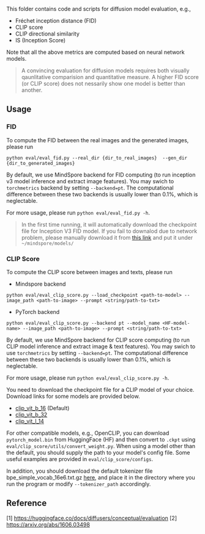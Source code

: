 
This folder contains code and scripts for diffusion model evaluation, e.g., 

- Fréchet inception distance (FID)
- CLIP score
- CLIP directional similarity 
- IS (Inception Score) 


Note that all the above metrics are computed based on neural network models.

> A convincing evaluation for diffusion models requires both visually qaunlitative comparision and quantitative measure. A higher FID score (or CLIP score) does not nessarily show one model is better than another. 

## Usage

### FID

To compute the FID between the real images and the generated images, please run 

```
python eval/eval_fid.py --real_dir {dir_to_real_images}  --gen_dir {dir_to_generated_images}
```

By default, we use MindSpore backend for FID computing (to run inception v3 model inference and extract image features). You may swich to `torchmetrics` backend  by setting `--backend=pt`. The computational difference between these two backends is usually lower than 0.1%, which is neglectable. 

For more usage, please run `python eval/eval_fid.py -h`.

> In the first time running, it will automatically download the checkpoint file for Inception V3 FID model. If you fail to downalod due to network problem, please manually download it from [this link](https://download.mindspore.cn/toolkits/mindone/stable_diffusion/fid/inception_v3_fid-9ec6dfe4.ckpt) and put it under `~/mindspore/models/`

### CLIP Score

To compute the CLIP score between images and texts, please run 

- Mindspore backend
```
python eval/eval_clip_score.py --load_checkpoint <path-to-model> --image_path <path-to-image> --prompt <string/path-to-txt>
```
- PyTorch backend
```
python eval/eval_clip_score.py --backend pt --model_name <HF-model-name> --image_path <path-to-image> --prompt <string/path-to-txt>
```
By default, we use MindSpore backend for CLIP score computing (to run CLIP model inference and extract image & text features). You may swich to use `torchmetrics` by setting `--backend=pt`. The computational difference between these two backends is usually lower than 0.1%, which is neglectable. 

For more usage, please run `python eval/eval_clip_score.py -h`.

You need to download the checkpoint file for a CLIP model of your choice. Download links for some models are provided below. 

- [clip_vit_b_16](https://ascend-repo-modelzoo.obs.cn-east-2.myhuaweicloud.com/MindFormers/clip/clip_vit_b_16.ckpt) (Default)
- [clip_vit_b_32](https://ascend-repo-modelzoo.obs.cn-east-2.myhuaweicloud.com/XFormer_for_mindspore/clip/clip_vit_b_32.ckpt)
- [clip_vit_l_14](https://ascend-repo-modelzoo.obs.cn-east-2.myhuaweicloud.com/MindFormers/clip/clip_vit_l_14.ckpt)

For other compatible models, e.g., OpenCLIP, you can download `pytorch_model.bin` from HuggingFace (HF) and then convert to `.ckpt` using `eval/clip_score/utils/convert_weight.py`. When using a model other than the default, you should supply the path to your model's config file. Some useful examples are provided in `eval/clip_score/configs`.

In addition, you should download the default tokenizer file bpe_simple_vocab_16e6.txt.gz [here](https://ascend-repo-modelzoo.obs.cn-east-2.myhuaweicloud.com/XFormer_for_mindspore/clip/bpe_simple_vocab_16e6.txt.gz), and place it in the directory where you run the program or modify `--tokenizer_path` accordingly.



## Reference

[1] https://huggingface.co/docs/diffusers/conceptual/evaluation
[2] https://arxiv.org/abs/1606.03498
